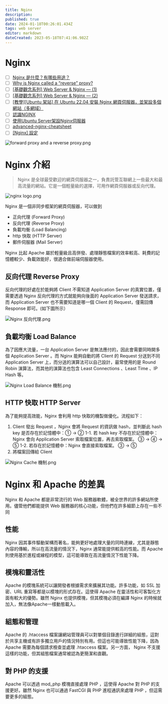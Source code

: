 ```yaml
---
title: Nginx
description: 
published: true
date: 2024-01-18T00:26:01.434Z
tags: web server
editor: markdown
dateCreated: 2023-05-18T07:41:06.982Z
---
```


# Nginx
- [ ] [Nginx 是什麼？有哪些用途？](https://www.explainthis.io/zh-hant/swe/why-nginx)
- [ ] [Why is Nginx called a “reverse” proxy?](https://blog.bytebytego.com/p/ep25-proxy-vs-reverse-proxy?utm_source=profile&utm_medium=reader2)
- [ ] [[基礎觀念系列] Web Server & Nginx — (1)](https://medium.com/starbugs/web-server-nginx-1-cf5188459108)
- [ ] [[基礎觀念系列] Web Server & Nginx — (2)](https://medium.com/starbugs/web-server-nginx-2-bc41c6268646)
- [ ] [[教學][Ubuntu 架站] 在 Ubuntu 22.04 安裝 Nginx 網頁伺服器，並架設多個網站（多網域）](https://ui-code.com/archives/667)
- [ ] [認識NGINX](https://vocus.cc/article/62a01388fd89780001e4656b)
- [ ] [使用Ubuntu Server架設Nginx伺服器](https://magiclen.org/ubuntu-server-nginx/)
- [ ] [advanced-nginx-cheatsheet](https://virtubox.github.io/advanced-nginx-cheatsheet/)
- [ ] [[Nginx] 設定](https://hackmd.io/@winnienotes/SymsGlMfj)

![forward proxy and a reverse proxy.png](http://192.168.25.60:8000/files/file_storage/afc85ebc.png)

# Nginx 介紹
> Nginx 是全球最受歡迎的網頁伺服器之一，負責託管互聯網上一些最大和最高流量的網站。它是一個輕量級的選擇，可用作網頁伺服器或反向代理。

![nginx logo.png](http://192.168.25.60:8000/files/file_storage/3421c13f.png)

Nginx 是一個非同步框架的網頁伺服器，可以做到

- 正向代理 (Forward Proxy)
- 反向代理 (Reverse Proxy)
- 負載均衡 (Load Balancing)
- http 快取 (HTTP Server)
- 郵件伺服器 (Mail Server)

Nginx 比起 Apache 屬於輕量級且高併發、處理靜態檔案的效率較高、耗費的記憶體較少、負載效能好，很適合做前端伺服器使用。

## 反向代理 Reverse Proxy
反向代理的好處在於能夠將 Client 不需知道 Application Server 的真實位置，僅需要透過 Nginx 反向代理的方式就能夠向後面的 Application Server 發送請求，而 Application Server 也不需要知道是哪一個 Client 的 Request，僅需回傳 Response 即可。(如下圖所示）

![Nginx 反向代理.png](http://192.168.25.60:8000/files/file_storage/8da5fc89.png)

## 負載均衡 Load Balance
為了因應大流量，一台 Application Server 是無法應付的，因此會需要同時開多個 Application Server 。而 Nginx 能夠自動的將 Client 的 Request 分送到不同 Application Server 上，而分送的演算法可以自己設計，最常使用的是 Round Robin 演算法，而其他的演算法也包含 Least Connections 、Least Time 、IP Hash 等。

![Nginx Load Balance 機制.png](http://192.168.25.60:8000/files/file_storage/1096fc9f.png)

## HTTP 快取 HTTP Server
為了能夠提高效能，Nginx 會利用 http 快取的機製做優化。流程如下：

1. Client 發出 Request ，Nginx 會將 Request 的資訊做 hash，並判斷此 hash key 是否存在於記憶體中：① → ②
1-1. 若 hash key 不存在於記憶體中：Nginx 會向 Application Server 索取檔案位置，再去索取檔案。 ③ → ④ → ⑤
1-2. 若存在於記憶體中：Nginx 會直接索取檔案。 ③ → ⑤
2. 將檔案回傳給 Client

![Nginx Cache 機制.png](http://192.168.25.60:8000/files/file_storage/74af2a73.png)


# Nginx 和 Apache 的差異
Nginx 和 Apache 都是非常流行的 Web 服務器軟體，被全世界的許多網站所使用。儘管他們都能提供 Web 服務器的核心功能，但他們在許多細節上存在一些不同

## 性能
Nginx 因其事件驅動架構而著名，能夠更好地處理大量的同時連線，尤其是靜態內容的傳輸，所以在高流量的情況下，Nginx 通常能提供較高的性能。而 Apache 則使用基於進程或線程的模型，這可能導致在高流量情況下性能下降。

## 模塊和靈活性
Apache 的模塊系統可以讓開發者根據需求來擴展其功能。許多功能，如 SSL 加密、URL 重寫等都是以模塊的形式存在。這使得 Apache 在靈活性和可客製化方面有較大的優勢。雖然 Nginx 也提供模塊，但其模塊必須在編譯 Nginx 的時候就加入，無法像Apache一樣動態載入。

## 組態和管理
Apache 的 .htaccess 檔案讓網站管理員可以對單個目錄進行詳細的組態，這對於共享主機或有許多獨立用戶的情況特別有用。但這也可能導致性能下降，因為 Apache 需要為每個請求檢查並處理 .htaccess 檔案。另一方面， Nginx 不支援這樣的功能，但其組態檔案通常被認為更簡潔和直觀。

## 對 PHP 的支援
Apache 可以透過 mod_php 模塊直接處理 PHP ，這使得 Apache 對 PHP 的支援更好。雖然 Nginx 也可以通過 FastCGI 與 PHP 進程通訊來處理 PHP ，但這需要更多的組態。




